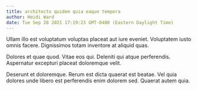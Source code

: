 ```yaml
---
title: architecto quidem quia eaque tempora
author: Heidi Ward
date: Tue Sep 28 2021 17:19:23 GMT-0400 (Eastern Daylight Time)
---
```

Ullam illo est voluptatum voluptas placeat aut iure eveniet. Voluptatem iusto omnis facere. Dignissimos totam inventore at aliquid quas.

 Dolores et quae quod. Vitae eos qui. Deleniti qui atque perferendis. Aspernatur excepturi placeat doloremque velit.

 Deserunt et doloremque. Rerum est dicta quaerat est beatae. Vel quia dolores unde libero est perferendis enim dolorem sed. Quaerat autem quia.